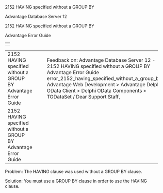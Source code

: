 2152 HAVING specified without a GROUP BY




Advantage Database Server 12  

2152 HAVING specified without a GROUP BY

Advantage Error Guide

|  |
| --- |
|  |

|  |  |  |  |  |
| --- | --- | --- | --- | --- |
| 2152 HAVING specified without a GROUP BY  Advantage Error Guide |  |  | Feedback on: Advantage Database Server 12 - 2152 HAVING specified without a GROUP BY Advantage Error Guide error\_2152\_having\_specified\_without\_a\_group\_by Advantage Web Development > Advantage Delphi OData Client > Delphi OData Components > TODataSet / Dear Support Staff, |  |
| 2152 HAVING specified without a GROUP BY  Advantage Error Guide |  |  |  |  |

Problem: The HAVING clause was used without a GROUP BY clause.

Solution: You must use a GROUP BY clause in order to use the HAVING clause.